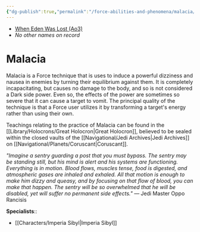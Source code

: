 ```yaml
---
{"dg-publish":true,"permalink":"/force-abilities-and-phenomena/malacia/","tags":["light","alter","forcepower"]}
---
```


- [When Eden Was Lost (Ao3)](https://archiveofourown.org/works/19334440/chapters/45992584)
- *No other names on record*
# Malacia
Malacia is a Force technique that is uses to induce a powerful dizziness and nausea in enemies by turning their equilibrium against them. It is completely incapacitating, but causes no damage to the body, and so is not considered a Dark side power. Even so, the effects of the power are sometimes so severe that it can cause a target to vomit. The principal quality of the technique is that a Force user utilizes it by transforming a target's energy rather than using their own.

Teachings relating to the practice of Malacia can be found in the [[Library/Holocrons/Great Holocron\|Great Holocron]], believed to be sealed within the closed vaults of the [[Navigational/Jedi Archives\|Jedi Archives]] on [[Navigational/Planets/Coruscant\|Coruscant]]. 

_"Imagine a sentry guarding a post that you must bypass. The sentry may be standing still, but his mind is alert and his systems are functioning. Everything is in motion. Blood flows, muscles tense, food is digested, and atmospheric gases are inhaled and exhaled. All that motion is enough to make him dizzy and queasy, and by focusing on that flow of blood, you can make that happen. The sentry will be so overwhelmed that he will be disabled, yet will suffer no permanent side effects."_ — Jedi Master Oppo Rancisis

**Specialists**::
- [[Characters/Imperia Sibyl\|Imperia Sibyl]]